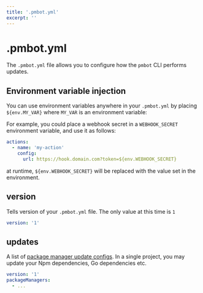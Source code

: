 ```yaml
---
title: '.pmbot.yml'
excerpt: ''
---
```


# .pmbot.yml

The `.pmbot.yml` file allows you to configure how the `pmbot` CLI performs updates.

<div class="table-of-content"></div>

## Environment variable injection

You can use environment variables anywhere in your `.pmbot.yml` by placing `${env.MY_VAR}` where `MY_VAR` is an environment variable:

For example, you could place a webhook secret in a `WEBHOOK_SECRET` environment variable, and use it as follows:

<div class="code-group" data-props='{ "lineNumbers": ["true"] }'>

```yaml
actions:
  - name: 'my-action'
    config:
      url: https://hook.domain.com?token=${env.WEBHOOK_SECRET}
```

</div>

at runtime, `${env.WEBHOOK_SECRET}` will be replaced with the value set in the environment.

## version

Tells version of your `.pmbot.yml` file. The only value at this time is `1`

<div class="code-group" data-props='{ "lineNumbers": ["true"] }'>

```yaml
version: '1'
```

</div>

## updates

A list of [package manager update configs](/package-manager-update-config). In a single project, you may update your Npm dependencies, Go dependencies etc.

<div class="code-group" data-props='{ "lineNumbers": ["true"] }'>

````yaml
version: '1'
packageManagers:
  - ...
````

</div>
